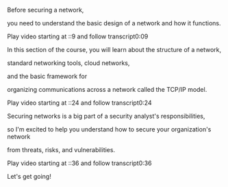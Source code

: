 Before securing a network, 

you need to understand the basic design of a network and how it functions.

Play video starting at ::9 and follow transcript0:09

In this section of the course, you will learn about the structure of a network, 

standard networking tools, cloud networks, 

and the basic framework for 

organizing communications across a network called the TCP/IP model.

Play video starting at ::24 and follow transcript0:24

Securing networks is a big part of a security analyst's responsibilities, 

so I'm excited to help you understand how to secure your organization's network 

from threats, risks, and vulnerabilities.

Play video starting at ::36 and follow transcript0:36

Let's get going!